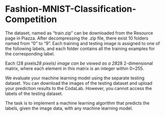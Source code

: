 # Fashion-MNIST-Classification-Competition

The dataset, named as “train.zip” can be downloaded from the Resource page in Piazza. After decompressing the .zip file, there exist 10 folders named from “0” to “9”. Each training and testing image is assigned to one of the following labels, and each folder contains all the training examples for the corresponding label.

Each (28 pixels*28 pixels) image can be viewed as a 28*28 2-dimensional matrix, where each element in this matrix is an integer within 0~255.

We evaluate your machine learning model using the separate testing dataset. You can download the images of the testing dataset and upload your prediction results to the CodaLab. However, you cannot access the labels of the testing dataset.

The task is to implement a machine learning algorithm that predicts the labels, given the image data, with any machine learning model.
